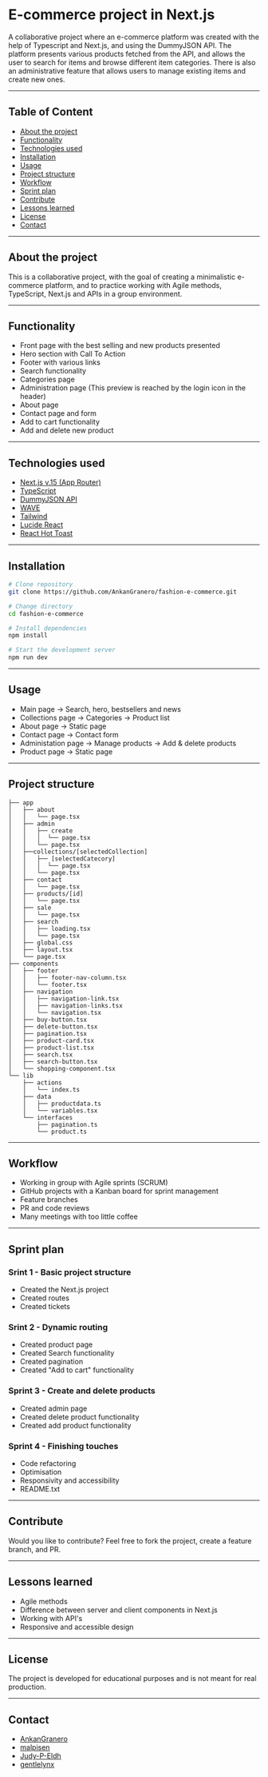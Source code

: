 # E-commerce project in Next.js

A collaborative project where an e-commerce platform was created with the help of Typescript and Next.js, and using the DummyJSON API. The platform presents various products fetched from the API, and allows the user to search for items and browse different item categories. There is also an administrative feature that allows users to manage existing items and create new ones. 

---

## Table of Content
- [About the project](#About-the-project) 
- [Functionality](#Functionality)
- [Technologies used](#Technologies-used)
- [Installation](#Installation)
- [Usage](#Usage)
- [Project structure](#Project-structure)
- [Workflow](#Workflow)
- [Sprint plan](#Sprint-plan)
- [Contribute](#Contribute)
- [Lessons learned](#Lessons-learned)
- [License](#License)
- [Contact](#Contact)

--- 

## About the project
This is a collaborative project, with the goal of creating a minimalistic e-commerce platform, and to practice working with Agile methods, TypeScript, Next.js and APIs in a group environment.

---

## Functionality 
- Front page with the best selling and new products presented
- Hero section with Call To Action
- Footer with various links
- Search functionality
- Categories page
- Administration page (This preview is reached by the login icon in the header)
- About page
- Contact page and form
- Add to cart functionality
- Add and delete new product

---

## Technologies used
- [Next.js v.15 (App Router)](https://nextjs.org)
- [TypeScript](https://www.typescriptlang.org/)
- [DummyJSON API](https://dummyjson.com/)
- [WAVE](https://wave.webaim.org/)
- [Tailwind](https://tailwindcss.com/)
- [Lucide React](https://lucide.dev/guide/packages/lucide-react)
- [React Hot Toast](https://react-hot-toast.com/)

---

## Installation
```bash
# Clone repository
git clone https://github.com/AnkanGranero/fashion-e-commerce.git

# Change directory
cd fashion-e-commerce

# Install dependencies
npm install

# Start the development server
npm run dev
```

---

## Usage
* Main page -> Search, hero, bestsellers and news
* Collections page -> Categories -> Product list 
* About page -> Static page 
* Contact page -> Contact form
* Administation page -> Manage products -> Add & delete products
* Product page -> Static page

---

## Project structure
```
├── app
│   ├── about
│   │   └── page.tsx
│   ├── admin
│   │   ├── create
│   │   │  └── page.tsx
│   │   └── page.tsx
│   ├──collections/[selectedCollection]
│   │   ├── [selectedCatecory]
│   │   │  └── page.tsx
│   │   └── page.tsx
│   ├── contact
│   │   └── page.tsx
│   ├── products/[id]
│   │   └── page.tsx
│   ├── sale
│   │   └── page.tsx
│   ├── search
│   │   ├── loading.tsx
│   │   └── page.tsx
│   ├── global.css
│   ├── layout.tsx
│   └── page.tsx
├── components
│   ├── footer
│   │   ├── footer-nav-column.tsx
│   │   └── footer.tsx
│   ├── navigation
│   │   ├── navigation-link.tsx
│   │   ├── navigation-links.tsx
│   │   └── navigation.tsx
│   ├── buy-button.tsx
│   ├── delete-button.tsx
│   ├── pagination.tsx
│   ├── product-card.tsx
│   ├── product-list.tsx
│   ├── search.tsx
│   ├── search-button.tsx
│   └── shopping-component.tsx
└── lib
    ├── actions
    │   └── index.ts
    ├── data
    │   ├── productdata.ts
    │   └── variables.tsx
    └── interfaces
        ├── pagination.ts
        └── product.ts
```

---

## Workflow
* Working in group with Agile sprints (SCRUM)
* GitHub projects with a Kanban board for sprint management
* Feature branches
* PR and code reviews
* Many meetings with too little coffee

---

## Sprint plan

### Srint 1 - Basic project structure
* Created the Next.js project
* Created routes
* Created tickets

### Srint 2 - Dynamic routing 
* Created product page
* Created Search functionality
* Created pagination
* Created "Add to cart" functionality

### Sprint 3 - Create and delete products
* Created admin page
* Created delete product functionality
* Created add product functionality

### Sprint 4 - Finishing touches
* Code refactoring
* Optimisation
* Responsivity and accessibility
* README.txt

---

## Contribute

Would you like to contribute?
Feel free to fork the project, create a feature branch, and PR.

---

## Lessons learned

* Agile methods
* Difference between server and client components in Next.js
* Working with API's
* Responsive and accessible design

---

## License

The project is developed for educational purposes and is not meant for real production.

---

## Contact

- [AnkanGranero](https://github.com/AnkanGranero)
- [malpisen](https://github.com/malpisen)
- [Judy-P-Eldh](https://github.com/Judy-P-Eldh)
- [gentlelynx](https://github.com/gentlelynx)

